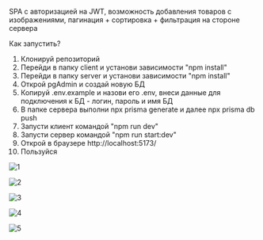 SPA с авторизацией на JWT, возможность добавления товаров с изображениями, пагинация + сортировка + фильтрация на стороне сервера

Как запустить?

1. Клонируй репозиторий
2. Перейди в папку client и установи зависимости "npm install"
3. Перейди в папку server и установи зависимости "npm install"
4. Открой pgAdmin и создай новую БД
5. Копируй .env.example и назови его .env, внеси данные для подключения к БД - логин, пароль и имя БД
6. В папке сервера выполни npx prisma generate и далее npx prisma db push
7. Запусти клиент командой "npm run dev"
8. Запусти сервер командой "npm run start:dev"
9. Открой в браузере http://localhost:5173/
10. Пользуйся

![1](https://github.com/user-attachments/assets/41933a78-2b78-4f54-ab31-a12bbb05bd80)

![2](https://github.com/user-attachments/assets/21950e8c-f4ef-4caf-9535-77faa2fa89e3)

![3](https://github.com/user-attachments/assets/fea147ba-9953-43ae-80e3-dccdc72d306f)

![4](https://github.com/user-attachments/assets/4511756b-9eb4-4e2e-b019-98cb4e7d1145)

![5](https://github.com/user-attachments/assets/9d2d3862-fa29-4164-8b7b-8816bc2a3fe6)
